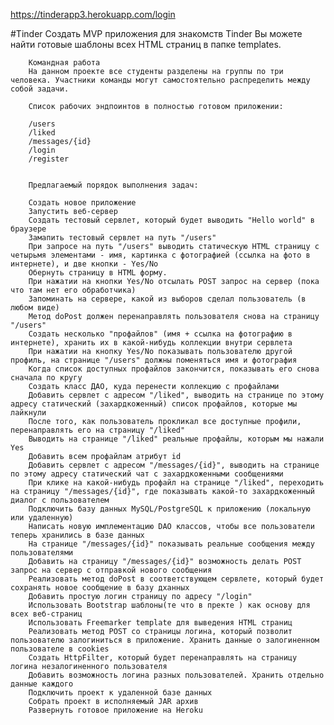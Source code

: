 https://tinderapp3.herokuapp.com/login

#Tinder
        Создать MVP приложения для знакомств Tinder
        Вы можете найти готовые шаблоны всех HTML страниц в папке templates.

        Командная работа
        На данном проекте все студенты разделены на группы по три человека. Участники команды могут самостоятельно распределить между собой задачи.

        Список рабочих эндпоинтов в полностью готовом приложении:

        /users
        /liked
        /messages/{id}
        /login
        /register


        Предлагаемый порядок выполнения задач:

        Создать новое приложение
        Запустить веб-сервер
        Создать тестовый сервлет, который будет выводить "Hello world" в браузере
        Замапить тестовый сервлет на путь "/users"
        При запросе на путь "/users" выводить статическую HTML страницу с четырьмя элементами - имя, картинка с фотографией (ссылка на фото в интернете), и две кнопки - Yes/No
        Обернуть страницу в HTML форму.
        При нажатии на кнопки Yes/No отсылать POST запрос на сервер (пока что там нет его обработчика)
        Запоминать на сервере, какой из выборов сделал пользователь (в любом виде)
        Метод doPost должен перенаправлять пользователя снова на страницу "/users"
        Создать несколько "профайлов" (имя + ссылка на фотографию в интернете), хранить их в какой-нибудь коллекции внутри сервлета
        При нажатии на кнопку Yes/No показывать пользователю другой профиль, на странице "/users" должны поменяться имя и фотография
        Когда список доступных профайлов закончится, показывать его снова сначала по кругу
        Создать класс ДАО, куда перенести коллекцию с профайлами
        Добавить сервлет с адресом "/liked", выводить на странице по этому адресу статический (захардкоженный) список профайлов, которые мы лайкнули
        После того, как пользователь прокликал все доступные профили, перенаправлять его на страницу "/liked"
        Выводить на странице "/liked" реальные профайлы, которым мы нажали Yes
        Добавить всем профайлам атрибут id
        Добавить сервлет с адресом "/messages/{id}", выводить на странице по этому адресу статический чат с захардкоженными сообщениями
        При клике на какой-нибудь профайл на странице "/liked", переходить на страницу "/messages/{id}", где показывать какой-то захардкоженный диалог с пользователем
        Подключить базу данных MySQL/PostgreSQL к приложению (локальную или удаленную)
        Написать новую имплементацию DAO классов, чтобы все пользователи теперь хранились в базе данных
        На странице "/messages/{id}" показывать реальные сообщения между пользователями
        Добавить на страницу "/messages/{id}" возможность делать POST запрос на сервер с отправкой нового сообщения
        Реализовать метод doPost в соответствующем сервлете, который будет сохранять новое сообщение в базу дханных
        Добавить простую логин страницу по адресу "/login"
        Использовать Bootstrap шаблоны(те что в пректе ) как основу для всех веб-страниц
        Использовать Freemarker template для выведения HTML страниц
        Реализовать метод POST со страницы логина, который позволит пользователю залогиниться в приложение. Хранить данные о залогиненном пользователе в cookies
        Создать HttpFilter, который будет перенаправлять на страницу логина незалогиненного пользователя
        Добавить возможность логина разных пользователей. Хранить отдельно данные каждого
        Подключить проект к удаленной базе данных
        Собрать проект в исполняемый JAR архив
        Развернуть готовое приложение на Heroku
